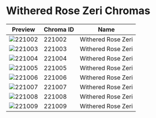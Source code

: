 # Withered Rose Zeri Chromas



| Preview | Chroma ID | Name |
|---------|-----------|------|
| ![221002](https://raw.communitydragon.org/latest/plugins/rcp-be-lol-game-data/global/default/v1/champion-chroma-images/221/221002.png) | 221002 | Withered Rose Zeri |
| ![221003](https://raw.communitydragon.org/latest/plugins/rcp-be-lol-game-data/global/default/v1/champion-chroma-images/221/221003.png) | 221003 | Withered Rose Zeri |
| ![221004](https://raw.communitydragon.org/latest/plugins/rcp-be-lol-game-data/global/default/v1/champion-chroma-images/221/221004.png) | 221004 | Withered Rose Zeri |
| ![221005](https://raw.communitydragon.org/latest/plugins/rcp-be-lol-game-data/global/default/v1/champion-chroma-images/221/221005.png) | 221005 | Withered Rose Zeri |
| ![221006](https://raw.communitydragon.org/latest/plugins/rcp-be-lol-game-data/global/default/v1/champion-chroma-images/221/221006.png) | 221006 | Withered Rose Zeri |
| ![221007](https://raw.communitydragon.org/latest/plugins/rcp-be-lol-game-data/global/default/v1/champion-chroma-images/221/221007.png) | 221007 | Withered Rose Zeri |
| ![221008](https://raw.communitydragon.org/latest/plugins/rcp-be-lol-game-data/global/default/v1/champion-chroma-images/221/221008.png) | 221008 | Withered Rose Zeri |
| ![221009](https://raw.communitydragon.org/latest/plugins/rcp-be-lol-game-data/global/default/v1/champion-chroma-images/221/221009.png) | 221009 | Withered Rose Zeri |